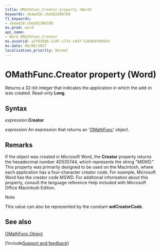 ```yaml
---
title: OMathFunc.Creator property (Word)
keywords: vbawd10.chm182386789
f1_keywords:
- vbawd10.chm182386789
ms.prod: word
api_name:
- Word.OMathFunc.Creator
ms.assetid: a2f0358b-110f-c731-c947-536d69f0d92d
ms.date: 06/08/2017
localization_priority: Normal
---
```



# OMathFunc.Creator property (Word)

Returns a 32-bit integer that indicates the application in which the add-in was created. Read-only  **Long**.


## Syntax

_expression_.**Creator**

 _expression_ An expression that returns an '[OMathFunc](Word.OMathFunc.md)' object.


## Remarks

If the object was created in Microsoft Word, the  **Creator** property returns the hexadecimal number 4D535744, which represents the string "MSWD." This property was primarily designed to be used on the Macintosh, where each application has a four-character creator code. For example, Microsoft Word has the creator code MSWD. For additional information about this property, consult the language reference Help included with Microsoft Office Macintosh Edition.


> [!NOTE] 
> This value can also be represented by the constant **wdCreatorCode**.


## See also


[OMathFunc Object](Word.OMathFunc.md)

[!include[Support and feedback](~/includes/feedback-boilerplate.md)]